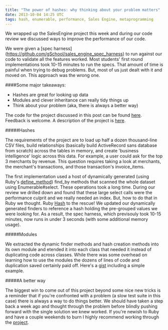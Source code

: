```yaml
---
title: "The power of hashes: why thinking about your problem matters"
date: 2013-10-04 14:25 UTC
tags: hash, enumerable, performance, Sales Engine, metaprogramming
---
```


We wrapped up the SalesEngine project this week and during our code review we
discussed ways to improve the performance of our code.

We were given a [spec harness] (https://github.com/gSchool/sales_engine_spec_harness) to run against
our code to validate all the features worked.  Most students' first round
implementations took 10-15 minutes to run the specs.  That amount of time is
painful when trying to debug problems.  But, most of us just dealt with it and
moved on. This approach was the wrong one.

####Some major takeaways:

* Hashes are great for looking up data
* Modules and clever inheritance can really tidy things up
* Think about your problem (aka, there is always a better way)

The code for the project discussed in this post can be found
[here](https://github.com/srt32/sales_engine). Feedback is welcome.
A description of the project is
[here](http://tutorials.jumpstartlab.com/projects/sales_engine.html).

#####Hashes

The requirements of the project are to load up half a dozen thousand-line CSV
files, build relationships (basically build ActiveRecord sans database from
scratch) across the tables in memory, and create 'business intelligence' logic across this data.  For example,
a user could ask for the top 3 merchants by revenue.  This question requires
taking a look at merchants, the merchant's transactions, and those transaction's
invoice_items.

The first implementation used a host of dynamically generated (using Ruby's
[define_method](http://www.trottercashion.com/2011/02/08/rubys-define_method-method_missing-and-instance_eval.html)) find_by methods
that scanned the whole dataset using Enumerable#select.  These operations took
a long time. During our review we drilled down and found that these large select
calls were the performance culprit and we really needed an index.  But, how to
do that in Ruby we thought.  Ruby
[Hash](http://www.ruby-doc.org/core-2.0.0/Hash.html) to the rescue!  We
updated our dynamically generated finders to reference a hash holding the
pre-grouped values we were looking for. As a result, the spec harness, which
previsouly took 10-15 minutes, now runs in under 3 seconds (with some additional
memory usage).

#####Modules

We extracted the dynamic finder methods and hash creation methods into its own
module and etended it into each class that needed it instead of duplicating code
across classes.  While there was some overhead on learning how to use the
modules the dozens of lines of code and duplication saved certainly paid off.
Here's a [gist](https://gist.github.com/burtlo/6817579) including a simple
example.

#####A better way

The biggest win to come out of this project beyond some nice new tricks is
a reminder that if you're confronted with a problem (a slow test suite in this
case) there is always a way to do things better.  We should have taken a step
back a week ago and thought through the problem before blindly pushing forward
with the single solution we knew worked.  If you're newish to Ruby and have
a couple weekends to burn I highly recommend working through the
[project](http://tutorials.jumpstartlab.com/projects/sales_engine.html).

